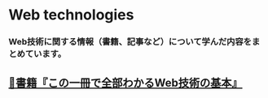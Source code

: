 # Web technologies

### Web技術に関する情報（書籍、記事など）について学んだ内容をまとめています。

## [📖書籍『この一冊で全部わかるWeb技術の基本』](https://github.com/YSWEngineer/web-technologies/blob/main/document/%E3%81%93%E3%81%AE%E4%B8%80%E5%86%8A%E3%81%A7%E5%85%A8%E9%83%A8%E3%82%8F%E3%81%8B%E3%82%8BWeb%E6%8A%80%E8%A1%93%E3%81%AE%E5%9F%BA%E6%9C%AC.md)

